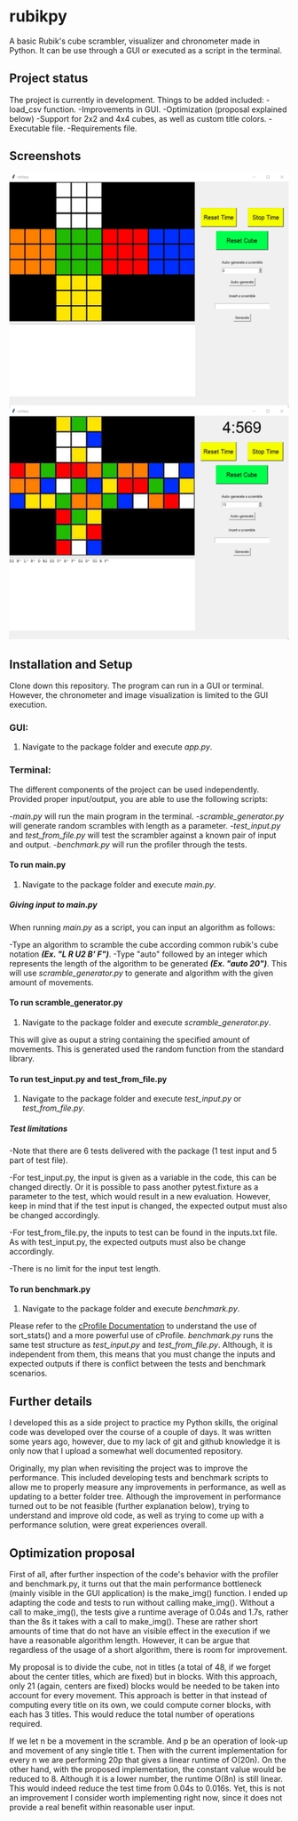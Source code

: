 # rubikpy
A basic Rubik's cube scrambler, visualizer and chronometer made in Python. It can be use through a GUI or executed as a script in the terminal.

## Project status

The project is currently in development. Things to be added included:
-load_csv function.
-Improvements in GUI.
-Optimization (proposal explained below)
-Support for 2x2 and 4x4 cubes, as well as custom title colors.
-Executable file.
-Requirements file.

## Screenshots

![main_screen screenshot](/assets/main_screen.png "Main screen of the GUI")
![Example 1 of the program](/assets/example_1.png "A simple scramble")

## Installation and Setup

Clone down this repository. The program can run in a GUI or terminal. However, the chronometer and image visualization is limited to the GUI execution.

### GUI:

1. Navigate to the package folder and execute *app.py*.

### Terminal:

The different components of the project can be used independently. Provided proper input/output, you are able to use the following scripts:

-*main.py* will run the main program in the terminal.
-*scramble_generator.py* will generate random scrambles with length as a parameter.
-*test_input.py* and *test_from_file.py* will test the scrambler against a known pair of input and output.
-*benchmark.py* will run the profiler through the tests. 

#### To run main.py

1. Navigate to the package folder and execute *main.py*.

##### Giving input to main.py

When running *main.py* as a script, you can input an algorithm as follows:

-Type an algorithm to scramble the cube according common rubik's cube notation ***(Ex. "L R U2 B' F")***.
-Type "auto" followed by an integer which represents the length of the algorithm to be generated ***(Ex. "auto 20")***. This will use *scramble_generator.py* to generate and algorithm with the given amount of movements.  

#### To run scramble_generator.py

1. Navigate to the package folder and execute *scramble_generator.py*.

This will give as ouput a string containing the specified amount of movements. This is generated used the random function from the standard library.

#### To run test_input.py and test_from_file.py

1. Navigate to the package folder and execute *test_input.py* or *test_from_file.py*.

##### Test limitations

-Note that there are 6 tests delivered with the package (1 test input and 5 part of test file).

-For test_input.py, the input is given as a variable in the code, this can be changed directly. Or it is possible to pass another pytest.fixture as a parameter to the test, which would result in a new evaluation. However, keep in mind that if the test input is changed, the expected output must also be changed accordingly.

-For test_from_file.py, the inputs to test can be found in the inputs.txt file. As with test_input.py, the expected outputs must also be change accordingly.

-There is no limit for the input test length.

#### To run benchmark.py

1. Navigate to the package folder and execute *benchmark.py*.

Please refer to the [cProfile Documentation](https://docs.python.org/3/library/profile.html) to understand the use of sort_stats() and a more powerful use of cProfile. *benchmark.py* runs the same test structure as *test_input.py* and *test_from_file.py*. Although, it is independent from them, this means that you must change the inputs and expected outputs if there is conflict between the tests and benchmark scenarios.

## Further details

I developed this as a side project to practice my Python skills, the original code was developed over the course of a couple of days. It was written some years ago, however, due to my lack of git and github knowledge it is only now that I upload a somewhat well documented repository.  

Originally, my plan when revisiting the project was to improve the performance. This included developing tests and benchmark scripts to allow me to properly measure any improvements in performance, as well as updating to a better folder tree. Although the improvement in performance turned out to be not feasible (further explanation below), trying to understand and improve old code, as well as trying to come up with a performance solution, were great experiences overall.

## Optimization proposal

First of all, after further inspection of the code's behavior with the profiler and benchmark.py, it turns out that the main performance bottleneck (mainly visible in the GUI application) is the make_img() function. I ended up adapting the code and tests to run without calling make_img(). Without a call to make_img(), the tests give a runtime average of 0.04s and 1.7s, rather than the 8s it takes with a call to make_img(). 
These are rather short amounts of time that do not have an visible effect in the execution if we have a reasonable algorithm length. However, it can be argue that regardless of the usage of a short algorithm, there is room for improvement.

My proposal is to divide the cube, not in titles (a total of 48, if we forget about the center titles, which are fixed) but in blocks. With this approach, only 21 (again, centers are fixed) blocks would be needed to be taken into account for every movement.
This approach is better in that instead of computing every title on its own, we could compute corner blocks, with each has 3 titles. This would reduce the total number of operations required. 

If we let n be a movement in the scramble. And p be an operation of look-up and movement of any single title t. Then with the current implementation for every n we are performing 20p that gives a linear runtime of O(20n).
On the other hand, with the proposed implementation, the constant value would be reduced to 8. Although it is a lower number, the runtime O(8n) is still linear. This would indeed reduce the test time from 0.04s to 0.016s. Yet, this is not an improvement I consider worth implementing right now, since it does not provide a real benefit within reasonable user input.
